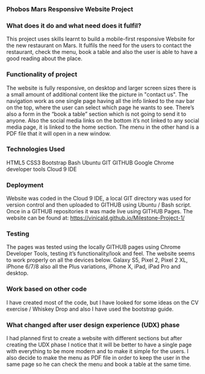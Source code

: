 ### Phobos Mars Responsive Website Project


### What does it do and what need does it fulfil?
This project uses skills learnt to build a mobile-first responsive Website for the new restaurant on Mars. It fulfils the need for the users to contact the restaurant, check the menu, book a table and also the user is able to have a good reading about the place. 

### Functionality of project
The website is fully responsive, on desktop and larger screen sizes there is a small amount of additional content like the picture in "contact us". The navigation work as one single page having all the info linked to the nav bar on the top, where the user can select which page he wants to see. There’s also a form in the “book a table” section which is not going to send it to anyone. Also the social media links on the bottom it’s not linked to any social media page, it is linked to the home section. The menu in the other hand is a PDF file that it will open in a new window.

### Technologies Used
HTML5
CSS3
Bootstrap
Bash
Ubuntu
GIT
GITHUB
Google Chrome developer tools
Cloud 9 IDE

### Deployment
Website was coded in the Cloud 9 IDE, a local GIT directory was used for version control and then uploaded to GITHUB using Ubuntu / Bash script. Once in a GITHUB repositories it was made live using GITHUB Pages. The website can be found at: https://vinicald.github.io/Milestone-Project-1/

### Testing
The pages was tested using the locally GITHUB pages using Chrome Developer Tools, testing it’s functionality/look and feel. The website seems to work properly on all the devices below.
Galaxy S5, Pixel 2, Pixel 2 XL, iPhone 6/7/8 also all the Plus variations, iPhone X, iPad, iPad Pro and desktop.

### Work based on other code
I have created most of the code, but I have looked for some ideas on the CV exercise / Whiskey Drop and also I have used the bootstrap guide.


### What changed after user design experience (UDX) phase
I had planned first to create a website with different sections but after creating the UDX phase I notice that it will be better to have a single page with everything to be more modern and to make it simple for the users. I also decide to make the menu as PDF file in order to keep the user in the same page so he can check the menu and book a table at the same time.


